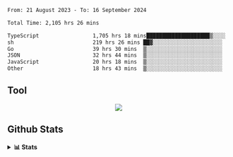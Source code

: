 <!--START_SECTION:waka-->

```txt
From: 21 August 2023 - To: 16 September 2024

Total Time: 2,105 hrs 26 mins

TypeScript                 1,705 hrs 18 mins████████████████████▒░░░░   80.99 %
sh                         219 hrs 26 mins ██▓░░░░░░░░░░░░░░░░░░░░░░   10.42 %
Go                         39 hrs 30 mins  ▒░░░░░░░░░░░░░░░░░░░░░░░░   01.88 %
JSON                       32 hrs 44 mins  ▒░░░░░░░░░░░░░░░░░░░░░░░░   01.56 %
JavaScript                 20 hrs 18 mins  ▒░░░░░░░░░░░░░░░░░░░░░░░░   00.96 %
Other                      18 hrs 43 mins  ▒░░░░░░░░░░░░░░░░░░░░░░░░   00.89 %
```

<!--END_SECTION:waka-->

## Tool
<p align="center">
  <a href="https://github.com/chaninlaw">
    <img src="https://skillicons.dev/icons?i=js,typescript,express,nodejs,react,next,postgres,mongodb,html,css,styledcomponents,tailwind,materialui,figma,git,github&perline=8" />
  </a>
</p>

## Github Stats
<details close>
  <summary><b>📊 Stats</b></summary>
  <div align = "center">
    
<picture>
  <source
    srcset="https://github-readme-stats.vercel.app/api?username=chaninlaw&show_icons=true&theme=dark"
    media="(prefers-color-scheme: dark)"
  />
  <source
    srcset="https://github-readme-stats.vercel.app/api?username=chaninlaw&show_icons=true"
    media="(prefers-color-scheme: light), (prefers-color-scheme: no-preference)"
  />
  <img src="https://github-readme-stats.vercel.app/api?username=chaninlaw&show_icons=true" />
</picture>
    
<picture>
  <source
    srcset="https://github-readme-stats.vercel.app/api/top-langs/?username=chaninlaw&layout=donut&theme=dark"
    media="(prefers-color-scheme: dark)"
  />
  <source
    srcset="https://github-readme-stats.vercel.app/api/top-langs/?username=chaninlaw&layout=donut"
    media="(prefers-color-scheme: light), (prefers-color-scheme: no-preference)"
  />
  <img src="https://github-readme-stats.vercel.app/api/top-langs/?username=chaninlaw&layout=donut" />
</picture>
    
  </div>
  
</details>

